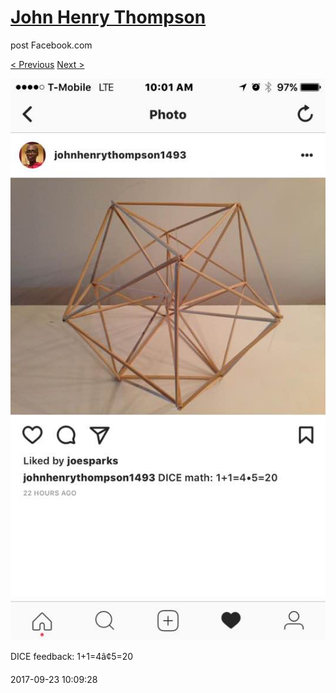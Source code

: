 # [John Henry Thompson](../README.md)
post Facebook.com

[< Previous](2017-09-23-3.md) [Next >](2017-09-23-5.md)

[![](../media/2017-09-23/Timeline-Photos-DICE-feedback-1-1-4-5-20.jpg)](../README.md)

DICE feedback: 1+1=4â¢5=20

2017-09-23 10:09:28